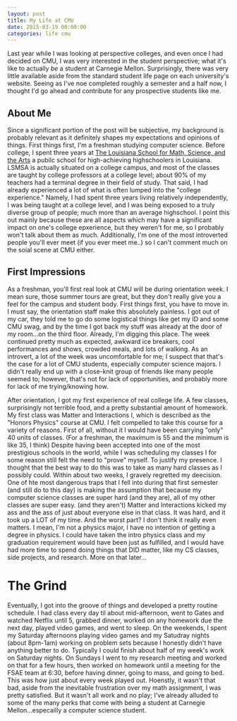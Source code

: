 ```yaml
---
layout: post
title: My Life at CMU
date: 2015-03-19 00:00:00
categories: life cmu
---
```


Last year while I was looking at perspective colleges, and even once I had decided
on CMU, I was very interested in the student perspective; what it's like to actually
*be* a student at Carnegie Mellon. Surprisingly, there was very little available
aside from the standard student life page on each university's website. Seeing
as I've noe completed roughly a semester and a half now, I thought I'd go ahead
and contribute for any prospective students like me.

## About Me

Since a significant portion of the post will be subjective, my background is probably
relevant as it definitely shapes my expectations and opinions of things. First
things first, I'm a freshman studying computer science. Before college, I spent
three years at [The Louisiana School for Math, Science, and the Arts]("http://lsmsa.edu")
a pubilc school for high-achieving highschoolers in Louisiana. LSMSA is actually
situated on a college campus, and most of the classes are taught by college
professors at a college level; about 90% of my teachers had a terminal degree
in their field of study. That said, I had already experienced a lot of what
is often lumped into the "college experience." Namely, I had spent three years
living relatively independently, I was being taught at a college level, and I was
being exposed to a truly diverse group of people; much more than an average
highschool. I point this out mainly because these are all aspects which may
have a significant impact on one's college epxerience, but they weren't for me,
so I probably won't talk about them as much. Additionally, I'm one of the most
introverted people you'll ever meet (if you ever meet me..) so I can't comment
much on the soial scene at CMU either.

## First Impressions

As a freshman, you'll first real look at CMU will be during orientation week.
I mean sure, those summer tours are great, but they don't really give you a feel
for the campus and student body. First things first, you have to move in. I must
say, the orientation staff make this absolutely painless. I got out of my car, 
they told me to go do some logistical things like get my ID and some CMU swag,
and by the time I got back my stuff was already at the door of my room...on the
third floor. Already, I'm digging this place. The week continued pretty much
as expected, awkward ice breakers, cool performances and shows, crowded meals, 
and lots of walking. As an introvert, a lot of the week was uncomfortable for me;
I suspect that that's the case for a lot of CMU students, especially computer science
majors. I didn't really end up with a close-knit group of friends like many people
seemed to; however, that's not for lack of opportunities, and probably more
for lack of me trying/knowing how.

After orientation, I got my first experience of real college life. A few classes,
surprisingly not terrible food, and a pretty substantial amount of homework.
My first class was Matter and Interactions I, which is described as the "Honors Physics"
course at CMU. I felt compelled to take this course for a variety of reasons.
First of all, without it I would have been carrying "only" 40 units of classes.
(For a freshman, the maximum is 55 and the minimum is like 35, I think) Despite
having been accepted into one of the most prestigious schools in the world, while
I was scheduling my classes I for some reason still felt the need to "prove" myself.
To justify my presence. I thought that the best way to do this was to take
as many hard classes as I possibly could. Within about two weeks, I gravely
regretted my deecision. One of hte most dangerous traps that I fell into during
that first semester (and still do to this day) is making the assumption that
because my computer science classes are super hard (and they are), all of my
other classes are super easy. (and they aren't) Matter and Interactions kicked
my ass and the ass of just about everyone else in that class. It was hard, and
it took up a LOT of my time. And the worst part? I don't think it really even matters.
I mean, I'm not a physics major, I have no intention of getting a degree in physics.
I could have taken the intro physics class and my graduation requirement would
have been just as fulfilled, and I would have had more time to spend doing things
that DID matter, like my CS classes, side projects, and research. More on that later...

# The Grind
Eventually, I got into the groove of things and developed a pretty routine schedule.
I had class every day til about mid-afternoon, went to Gates and watched Netflix until
5, grabbed dinner, worked on any homework due the next day, played video games,
and went to sleep. On the weekends, I spent my Saturday afternoons playing video games
and my Satudray nights (about 8pm-1am) working on problem sets because I honestly
didn't have anything better to do. Typically I could finish about half of my week's
work on Saturday nights. On Sundays I went to my research meeting and worked on that
for a few hours, then worked on homework until a meeting for the FSAE team at 6:30,
before having dinner, going to mass, and going to bed. This was how just about every
week played out. Hoenstly, it wasn't that bad, aside from the inevitable frustration
over my math assignment, I was pretty satisfied. But it wasn't all work and no
play; I've already alluded to some of the many perks that come with being a student
at Carnegie Mellon...especailly a computer science student.
